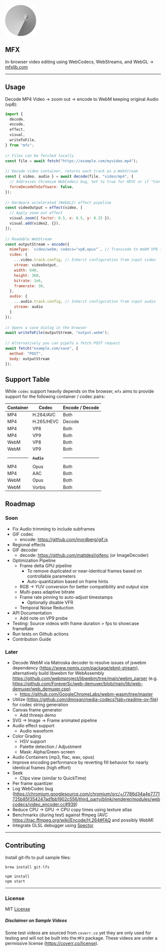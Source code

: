 <img src="./Logo.png" width="100">

## MFX
In-browser video editing using WebCodecs, WebStreams, and WebGL
→ [mfxlib.com](https://mfxlib.com)

----

## Usage
Decode MP4 Video -> zoom out -> encode to WebM keeping original Audio (vp8):
```javascript
import {
  decode,
  encode,
  effect,
  visual,
  writeToFile,
} from "mfx";

// Files can be fetched locally
const file = await fetch("https://example.com/myvideo.mp4");

// Decode video container, returns each track as a WebStream
const { video, audio } = await decode(file, "video/mp4", {
  // Addresses Chromium WebCodecs bug, Set to true for HEVC or if "Can't readback frame textures" is thrown. Has ~10% performance impact.
  forceDecodeToSoftware: false,
});

// Hardware accelerated (WebGL2) effect pipeline
const videoOutput = effect(video, [
  // Apply zoom out effect
  visual.zoom({ factor: 0.5, x: 0.5, y: 0.25 }),
  visual.add(video2, {}),
]);

// Readable WebStream
const outputStream = encode({
  mimeType: `video/webm; codecs="vp8,opus"`, // Transcode to WebM VP8 (video) and Opus (audio)
  video: {
    ...video.track.config, // Inherit configuration from input video
    stream: videoOutput,
    width: 640,
    height: 360,
    bitrate: 1e6,
    framerate: 30,
  },
  audio: {
    ...audio.track.config, // Inherit configuration from input audio
    stream: audio
  }
});

// Opens a save dialog in the browser
await writeToFile(outputStream, "output.webm");

// Alternatively you can pipeTo a fetch POST request
await fetch("example.com/save", {
  method: "POST",
  body: outputStream
});
```

## Support Table
While `codec` support heavily depends on the browser, `mfx` aims to provide support for the following container / codec pairs:

| Container | Codec       | Encode / Decode |
| --------  | ---------   | --------------- 
| MP4       | H.264/AVC   | Both            |
| MP4       | H.265/HEVC  | Decode          |
| MP4       | VP8         | Both            |
| MP4       | VP9         | Both            |
| WebM      | VP8         | Both            |
| WebM      | VP9         | Both            |
| <hr> | **`Audio`** | <hr>
| MP4       | Opus        | Both            |
| MP4       | AAC         | Both            |
| WebM      | Opus        | Both            |
| WebM      | Vorbis      | Both            |

## Roadmap

### Soon
- Fix Audio trimming to include subframes
- GIF codec
  - encode: https://github.com/jnordberg/gif.js
- Regional effects
- GIF decoder
  - decode: https://github.com/mattdesl/gifenc (or ImageDecoder)
- Optimization Pipeline
  - Frame delta GPU pipeline
    - To remove duplicated or near-identical frames based on controllable parameters
    - Auto-quantization based on frame hints
  - RGB -> YUV conversion for better compatibility and output size
  - Multi-pass adaptive bitrate
  - Frame rate pinning to auto-adjust timestamps
    - Optionally disable VFR
  - Temporal Noise Reduction
- API Documentation
  - Add note on VP9 probe
- Testing: Source videos with frame duration > fps to showcase frameRate
- Run tests on Github actions
- Contribution Guide

### Later
- Decode WebM via Matroska decoder to resolve issues of jswebm dependency (https://www.npmjs.com/package/ebml-stream), alternatively build libwebm for WebAssembly https://github.com/webmproject/libwebm/tree/main/webm_parser (e.g. https://github.com/ForeverSc/web-demuxer/blob/main/lib/web-demuxer/web_demuxer.cpp)
  - https://github.com/GoogleChromeLabs/webm-wasm/tree/master
- Utilize (https://github.com/dmnsgn/media-codecs?tab=readme-ov-file) for codec string generation
- Canvas frame generator
  - Add threejs demo
- SVG → Image → Frame animated pipeline
- Audio effect support
  - Audio waveform
- Color Grading
  - HSV support
  - Palette detection / Adjustment
  - Mask: Alpha/Green-screen
- Audio Containers (mp3, flac, wav, opus)
- Improve encoding performance by reverting fill behavior for nearly identical frames (high effort)
- Seek
  - Clips view (similar to QuickTime)
- Per frame quantizer
- Log WebCodec bug (https://chromium.googlesource.com/chromium/src/+/7786d34a4e7771725b85f354247ad1bb1902c556/third_party/blink/renderer/modules/webcodecs/video_encoder.cc#939)
- Reduce CPU → GPU → CPU copy times using texture atlas
- Benchmarks (during test) against ffmpeg (AVC https://trac.ffmpeg.org/wiki/Encode/H.264#FAQ and possibly WebM)
- Integrate GLSL debugger using [Spector](https://github.com/BabylonJS/Spector.js?tab=readme-ov-file#use-as-a-script-reference)

----

## Contributing
Install git-lfs to pull sample files:
```
brew install git-lfs
```

```
npm install
npm start
```
----

### License
MIT [License](LICENSE)

##### Disclaimer on Sample Videos
Some test videos are sourced from `coverr.co` yet they are only used for testing and will not be built into the `MFX` package.
These videos are under a permissive license (https://coverr.co/license).
